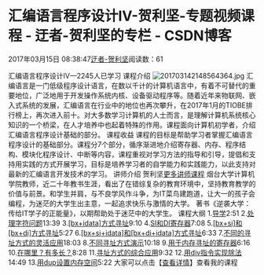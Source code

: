 
# 汇编语言程序设计IV-贺利坚-专题视频课程 - 迂者-贺利坚的专栏 - CSDN博客

2017年03月15日 08:38:47[迂者-贺利坚](https://me.csdn.net/sxhelijian)阅读数：61


汇编语言程序设计IV—2245人已学习
课程介绍
![201703142148564364.jpg](https://img-bss.csdn.net/201703142148564364.jpg)
汇编语言是一门低级程序设计语言，在数以千计的计算机语言中，有着不可替代的重要地位，广泛地用于开发操作系统内核、设备驱动程序等。随着近年来物联网、嵌入式系统的发展，汇编语言在行业中的地位也再次攀升，在2017年1月的TIOBE排行榜上，再次进入前十。对大多数学习计算机的人士而言，是理解计算机系统核心知识的一个桥梁，在人才培养中也起着特殊的作用。课程面向计算机初学者，介绍汇编语言程序设计基础的部分。
课程收益
课程的目标是帮助学习者掌握汇编语言程序设计的基础部分。课程分7个部分，循序渐进地介绍寄存器、内存、程序结构、模块化程序设计、中断等内容，课程重视对学习方法的指导和引导，提倡和支持用实践的方式开展学习，目标是培养学习者的自学能力和实践能力，以此支持对最新的汇编语言开发技术的学习。
讲师介绍
贺利坚[更多讲师课程](https://edu.csdn.net/lecturer/82?utm_source=blog2edu)
烟台大学计算机学院教师，近二十年教书生涯，看出了在错综复杂的教育环境中，坚持教育教学的价值与前景。和学生并肩，与不良学风作斗争，为IT菜鸟建跑道，让大一的孩子会编程，为迷茫的大学生出主意，一起追求快乐与激情的大学。
著书《逆袭大学：传给IT学子的正能量》，以期帮助处于迷茫中的大学生。
课程大纲
1.[导学](https://edu.csdn.net/course/play/4430/78372?utm_source=blog2edu)2:51
2.[处理字符问题](https://edu.csdn.net/course/play/4430/78373?utm_source=blog2edu)13:39
3.[[bx+idata]方式寻址](https://edu.csdn.net/course/play/4430/78374?utm_source=blog2edu)9:10
4.[SI和DI寄存器](https://edu.csdn.net/course/play/4430/78375?utm_source=blog2edu)7:08
5.[[bx+si]和[bx+di]方式寻址](https://edu.csdn.net/course/play/4430/78376?utm_source=blog2edu)5:27
6.[[bx+si+idata]和[bx+di+idata]方式寻址](https://edu.csdn.net/course/play/4430/78377?utm_source=blog2edu)6:33
7.[不同的寻址方式的灵活应用](https://edu.csdn.net/course/play/4430/78378?utm_source=blog2edu)18:03
8.[不同寻址方式演示](https://edu.csdn.net/course/play/4430/78379?utm_source=blog2edu)10:18
9.[用于内存寻址的寄存器](https://edu.csdn.net/course/play/4430/78380?utm_source=blog2edu)6:16
10.[在哪里？有多长？](https://edu.csdn.net/course/play/4430/78381?utm_source=blog2edu)8:28
11.[寻址方式的综合应用](https://edu.csdn.net/course/play/4430/78382?utm_source=blog2edu)9:32
12.[用div指令实现除法](https://edu.csdn.net/course/play/4430/78383?utm_source=blog2edu)14:49
13.[用dup设置内存空间](https://edu.csdn.net/course/play/4430/78384?utm_source=blog2edu)5:22
大家可以点击【[查看详情](https://edu.csdn.net/course/detail/4430?utm_source=blog2edu)】查看我的课程

